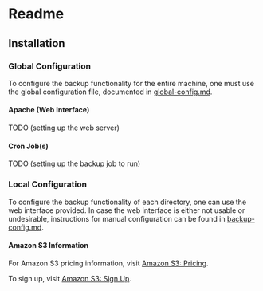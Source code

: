 # Readme

## Installation

### Global Configuration

To configure the backup functionality for the entire machine, one must use the global configuration file, documented in [global-config.md](http://github.com/tianon/backups3/blob/master/global-config.md).

#### Apache (Web Interface)

TODO (setting up the web server)

#### Cron Job(s)

TODO (setting up the backup job to run)

### Local Configuration

To configure the backup functionality of each directory, one can use the web interface provided.  In case the web interface is either not usable or undesirable, instructions for manual configuration can be found in [backup-config.md](http://github.com/tianon/backups3/blob/master/backup-config.md).

#### Amazon S3 Information

For Amazon S3 pricing information, visit [Amazon S3: Pricing](http://aws.amazon.com/s3/#pricing).

To sign up, visit [Amazon S3: Sign Up](http://aws-portal.amazon.com/gp/aws/developer/subscription/index.html?productCode=AmazonS3).
